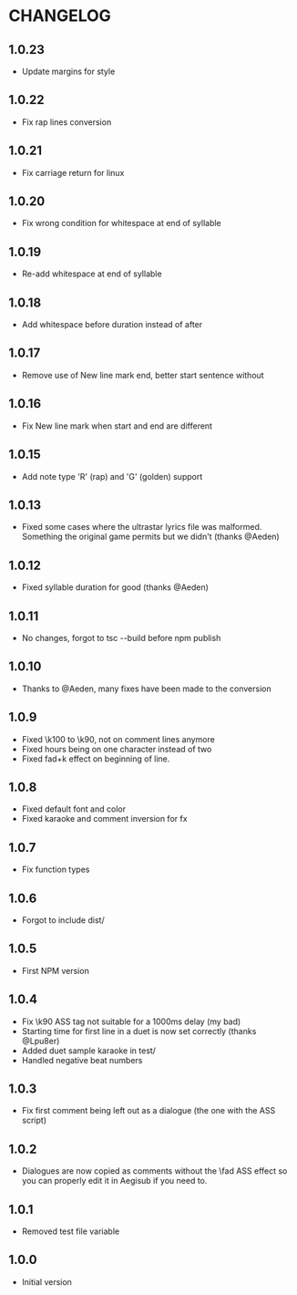 # CHANGELOG

## 1.0.23
- Update margins for style

## 1.0.22
- Fix rap lines conversion

## 1.0.21
- Fix carriage return for linux

## 1.0.20
- Fix wrong condition for whitespace at end of syllable

## 1.0.19
- Re-add whitespace at end of syllable

## 1.0.18
- Add whitespace before duration instead of after

## 1.0.17
- Remove use of New line mark end, better start sentence without

## 1.0.16
- Fix New line mark when start and end are different

## 1.0.15

- Add note type 'R' (rap) and 'G' (golden) support

## 1.0.13

- Fixed some cases where the ultrastar lyrics file was malformed. Something the original game permits but we didn't (thanks @Aeden)

## 1.0.12

- Fixed syllable duration for good (thanks @Aeden)

## 1.0.11

- No changes, forgot to tsc --build before npm publish

## 1.0.10

- Thanks to @Aeden, many fixes have been made to the conversion

## 1.0.9

- Fixed \k100 to \k90, not on comment lines anymore
- Fixed hours being on one character instead of two
- Fixed fad+k effect on beginning of line.

## 1.0.8

- Fixed default font and color
- Fixed karaoke and comment inversion for fx

## 1.0.7

- Fix function types

## 1.0.6

- Forgot to include dist/

## 1.0.5

- First NPM version

## 1.0.4

- Fix \k90 ASS tag not suitable for a 1000ms delay (my bad)
- Starting time for first line in a duet is now set correctly (thanks @Lpu8er)
- Added duet sample karaoke in test/
- Handled negative beat numbers

## 1.0.3

- Fix first comment being left out as a dialogue (the one with the ASS script)

## 1.0.2

- Dialogues are now copied as comments without the \fad ASS effect so you can properly edit it in Aegisub if you need to.

## 1.0.1

- Removed test file variable

## 1.0.0

- Initial version

